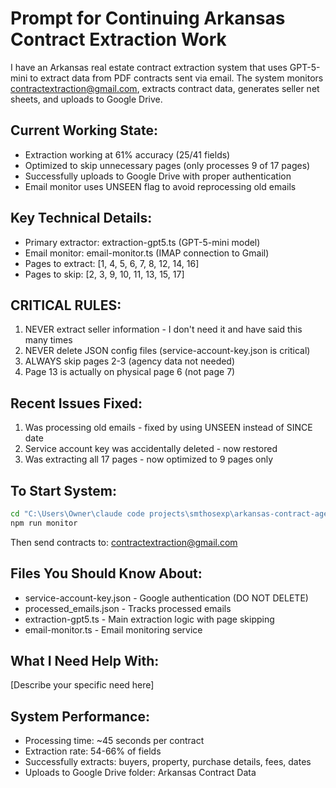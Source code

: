 # Prompt for Continuing Arkansas Contract Extraction Work

I have an Arkansas real estate contract extraction system that uses GPT-5-mini to extract data from PDF contracts sent via email. The system monitors contractextraction@gmail.com, extracts contract data, generates seller net sheets, and uploads to Google Drive.

## Current Working State:
- Extraction working at 61% accuracy (25/41 fields)
- Optimized to skip unnecessary pages (only processes 9 of 17 pages)
- Successfully uploads to Google Drive with proper authentication
- Email monitor uses UNSEEN flag to avoid reprocessing old emails

## Key Technical Details:
- Primary extractor: extraction-gpt5.ts (GPT-5-mini model)
- Email monitor: email-monitor.ts (IMAP connection to Gmail)
- Pages to extract: [1, 4, 5, 6, 7, 8, 12, 14, 16]
- Pages to skip: [2, 3, 9, 10, 11, 13, 15, 17]

## CRITICAL RULES:
1. NEVER extract seller information - I don't need it and have said this many times
2. NEVER delete JSON config files (service-account-key.json is critical)
3. ALWAYS skip pages 2-3 (agency data not needed)
4. Page 13 is actually on physical page 6 (not page 7)

## Recent Issues Fixed:
1. Was processing old emails - fixed by using UNSEEN instead of SINCE date
2. Service account key was accidentally deleted - now restored
3. Was extracting all 17 pages - now optimized to 9 pages only

## To Start System:
```bash
cd "C:\Users\Owner\claude code projects\smthosexp\arkansas-contract-agent"
npm run monitor
```

Then send contracts to: contractextraction@gmail.com

## Files You Should Know About:
- service-account-key.json - Google authentication (DO NOT DELETE)
- processed_emails.json - Tracks processed emails
- extraction-gpt5.ts - Main extraction logic with page skipping
- email-monitor.ts - Email monitoring service

## What I Need Help With:
[Describe your specific need here]

## System Performance:
- Processing time: ~45 seconds per contract
- Extraction rate: 54-66% of fields
- Successfully extracts: buyers, property, purchase details, fees, dates
- Uploads to Google Drive folder: Arkansas Contract Data
